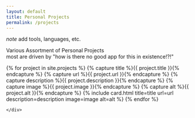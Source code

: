 ```yaml
---
layout: default
title: Personal Projects
permalink: /projects
---
```


*note* add tools, languages, etc.

<div class="ui header">
    Various Assortment of Personal Projects
    <div class="sub header">
        most are driven by "how is there no good app for this in existence!?!"
    </div>
</div>

<div container relaxed columns="equal">
    <div class="ui raised stackable link three cards">

{% for project in site.projects %}
{% capture title %}{{ project.title }}{% endcapture %}
{% capture url %}{{ project.url }}{% endcapture %}
{% capture description %}{{ project.description }}{% endcapture %}
{% capture image %}{{ project.image }}{% endcapture %}
{% capture alt %}{{ project.alt }}{% endcapture %}
{% include card.html 
    title=title
    url=url
    description=description
    image=image
    alt=alt
%}
{% endfor %}

    </div>
</div>